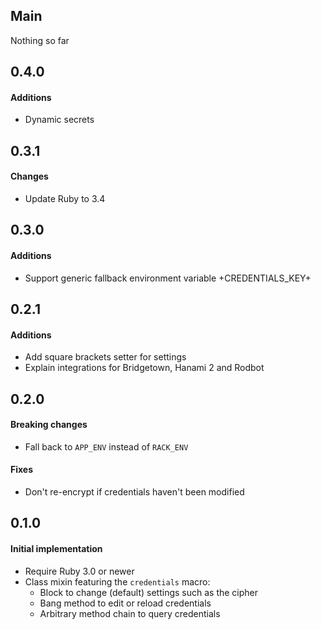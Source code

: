 ## Main

Nothing so far

## 0.4.0

#### Additions
* Dynamic secrets

## 0.3.1

#### Changes
* Update Ruby to 3.4

## 0.3.0

#### Additions
* Support generic fallback environment variable +CREDENTIALS_KEY+

## 0.2.1

#### Additions
* Add square brackets setter for settings
* Explain integrations for Bridgetown, Hanami 2 and Rodbot

## 0.2.0

#### Breaking changes
* Fall back to `APP_ENV` instead of `RACK_ENV`

#### Fixes
* Don't re-encrypt if credentials haven't been modified

## 0.1.0

#### Initial implementation
* Require Ruby 3.0 or newer
* Class mixin featuring the `credentials` macro:
  * Block to change (default) settings such as the cipher
  * Bang method to edit or reload credentials
  * Arbitrary method chain to query credentials
